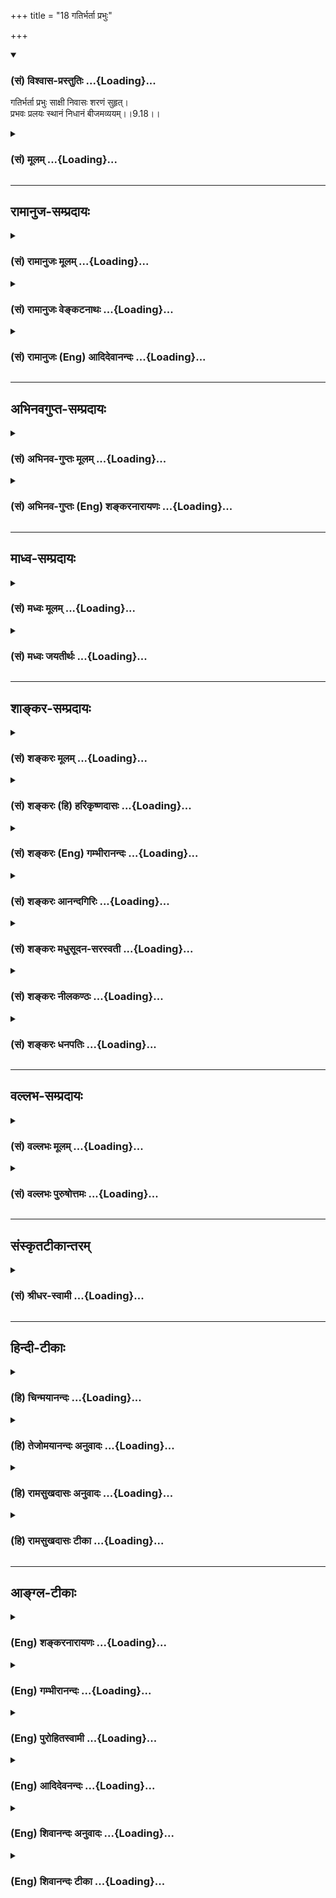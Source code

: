 +++
title = "18 गतिर्भर्ता प्रभुः"

+++
<div class="js_include" newlevelforh1="3" title="(सं) विश्वास-प्रस्तुतिः" unfilled url="/purANam_vaiShNavam/mahAbhAratam/06-bhIShma-parva/03-bhagavad-gItA-parva/saMskRtam/vishvAsa-prastutiH/09_rAja-vidyA-rAja-guhy/18_gatirbhartA_prabh.md">
<details open><summary><h3>(सं) विश्वास-प्रस्तुतिः ...{Loading}...</h3></summary>

गतिर्भर्ता प्रभुः साक्षी निवासः शरणं सुहृत्।  
प्रभवः प्रलयः स्थानं निधानं बीजमव्ययम्।।9.18।।
</details>
</div>
<div class="js_include collapsed" newlevelforh1="3" title="(सं) मूलम्" unfilled url="/purANam_vaiShNavam/mahAbhAratam/06-bhIShma-parva/03-bhagavad-gItA-parva/saMskRtam/mUlam/09_rAja-vidyA-rAja-guhy/18_gatirbhartA_prabh.md">
<details><summary><h3>(सं) मूलम् ...{Loading}...</h3></summary>

गतिर्भर्ता प्रभुः साक्षी निवासः शरणं सुहृत्।  
प्रभवः प्रलयः स्थानं निधानं बीजमव्ययम्।।9.18।।
</details>
</div>


_________________
## रामानुज-सम्प्रदायः
<div class="js_include collapsed" newlevelforh1="3" title="(सं) रामानुजः मूलम्" unfilled url="/purANam_vaiShNavam/mahAbhAratam/06-bhIShma-parva/03-bhagavad-gItA-parva/saMskRtam/rAmAnujaH/mUlam/09_rAja-vidyA-rAja-guhy/18_gatirbhartA_prabh.md">
<details><summary><h3>(सं) रामानुजः मूलम् ...{Loading}...</h3></summary>

।।9.18।। गम्यत इति **गतिः;** तत्र तत्र प्राप्यस्थानम् इत्यर्थः। **भर्ता**
धारयिता; **प्रभुः** शासिता; **साक्षी** साक्षाद् द्रष्टा; **निवासः**
वासस्थानं च वेश्मादि; **शरणम्** इष्टस्य प्रापकतया अनिष्टस्य निवारणतया
समाश्रयणीयः चेतनः शरणम्; स च अहम् एव **सुहृत्** हितैषी; प्रभवप्रलयस्थानं
यस्य कस्य यत्र कुत्रचित् प्रभवप्रलययोः यत् स्थानं तद् अहम् एव।
**निधानं** निधीयत इति निधानम् उत्पाद्यम् उपसंहार्यं च अहम् एव इत्यर्थः।
**अव्ययं बीजं** तत्र तत्र व्ययरहितं यत् कारणं तद् अहम् एव।

</details>
</div>
<div class="js_include collapsed" newlevelforh1="3" title="(सं) रामानुजः वेङ्कटनाथः" unfilled url="/purANam_vaiShNavam/mahAbhAratam/06-bhIShma-parva/03-bhagavad-gItA-parva/saMskRtam/rAmAnujaH/venkaTanAthaH/09_rAja-vidyA-rAja-guhy/18_gatirbhartA_prabh.md">
<details><summary><h3>(सं) रामानुजः वेङ्कटनाथः ...{Loading}...</h3></summary>

  
  
।।9.18।। गतिशब्दस्याग्र्यप्रायन्यायेन द्रव्यपरत्वौचित्यान्नात्र
भावार्थपरत्वमित्यभिप्रायेण स्थानपरत्वमाह -- गम्यत इतीति। सर्वजनसाधारणेषु
अर्थेषु निर्दिश्यमानेषु तन्मध्ये स्त्रीविशेषमात्रप्रतिसम्बन्धिपदार्थो न
वक्तुमुचितः; धारणार्थत्वं च बिभर्तिधातोः प्रसिद्धमित्यभिप्रायेणाहभर्ता
धारयितेति। प्रभुशब्दस्यात्र प्रभूततामात्रपरत्वेजगतः इत्यनेनान्वयो न
स्यादित्यभिप्रायेणाहशासितेति। साक्षाद्द्रष्टेति -- साक्षाद्द्रष्टरि
संज्ञायाम् \[अष्टा.5।2।91\] इति हि साक्षिशब्दोऽनुशिष्यते। वासस्थानमिति --
अत्र भावादिपरत्वानौचित्यादधिकरणार्थोऽयं घञिति भावः। गतिशब्देन
पौनरुक्त्यनिरासायोक्तंवेश्मादीति। गतिशब्दस्तु
स्वर्गपृथिव्यादिगन्तव्यदेशपर उक्तः; तत्तद्देशानुभाव्यभोग्यपरो वा।
शरणशब्दस्यात्र निवासशब्दनिर्दिष्टगृहाद्यचेतनपरत्वव्युदासायाहइष्टस्येति।
इष्टप्राप्त्यनिष्टनिवारणयोर्यथेच्छं प्रत्येकसमुदायाभ्यामन्वयः। शरणं
गृहरक्षित्रोः \[अमरः3।3।52\] इति पाठादत्र रक्षितृपरः शरणशब्दः। हितैषीति
-- शोभनहृदययुक्तो हि सुहृत्; शोभनत्वं च हृदयस्य हितगोचरत्वमिति
भावः। यस्यकस्यचिदिति -- न केवलं ब्रह्मादेरव्यक्तादेर्वा
यदुत्पत्तिप्रलयस्थानमित्यभिप्रायः। प्रभवः इति व्यस्तं परोक्तं
पाठान्तरमप्रसिद्धेरनार्जवाच्चानादृतम्। प्रभवप्रलयस्थानम् इति
प्रसक्तत्वात् तत्र यत्प्रभवति; यच्च प्रलीयते; तदत्र निधानशब्देन
विवक्षितमित्यभिप्रायेणाहनिधीयते इति निधानमिति। कर्मार्थोऽयं
ल्युट्प्रत्ययः। एतेन निधानशब्दस्य प्रलयस्थानविशेषणत्वेन
अव्याकृतपरत्वयोजना निरस्ता। प्रभवप्रलयस्थानं,इत्यस्योपादानविवक्षायां
बीजशब्दः कारणमात्रपरः तस्योपादानपरत्वविवक्षायां बीजाधारक्षित्यादिदेशपरः
पूर्व इत्यभिप्रायेणाहतत्रतत्रेति।  
  

</details>
</div>
<div class="js_include collapsed" newlevelforh1="3" title="(सं) रामानुजः (Eng) आदिदेवानन्दः" unfilled url="/purANam_vaiShNavam/mahAbhAratam/06-bhIShma-parva/03-bhagavad-gItA-parva/saMskRtam/rAmAnujaH/english/AdidevAnandaH/09_rAja-vidyA-rAja-guhy/18_gatirbhartA_prabh.md">
<details><summary><h3>(सं) रामानुजः (Eng) आदिदेवानन्दः ...{Loading}...</h3></summary>

9.18 'Gaith' means that which is reached. The meaning is that it is the
place to be reached from everywhere. The 'supporter' is one who props.
The 'ruler' is one who rules. The 'witness' is one who sees directly.
The 'abode' is that where one dwells in as in a house etc. The 'refuge'
is the intelligent being wh has to be sought, as he leads one to the
attainment of desirable things and avoidance of evils. A 'friend' is one
who wishes well. The 'base' is that place in which origin and
dissolution takes place. I alone am that 'Nidhana', that which is
preserved. What comes into being and is dissolved is Myself. The
imperishable seed is that exhaustless cause everywhere. I alone am that.

</details>
</div>


_________________
## अभिनवगुप्त-सम्प्रदायः
<div class="js_include collapsed" newlevelforh1="3" title="(सं) अभिनव-गुप्तः मूलम्" unfilled url="/purANam_vaiShNavam/mahAbhAratam/06-bhIShma-parva/03-bhagavad-gItA-parva/saMskRtam/abhinava-guptaH/mUlam/09_rAja-vidyA-rAja-guhy/18_gatirbhartA_prabh.md">
<details><summary><h3>(सं) अभिनव-गुप्तः मूलम् ...{Loading}...</h3></summary>

।।9.16 -- 9.19।। ननु कर्म तावत् कारककलापव्याप्तभेदोद्रेकि कथमभिन्नं
भगवत्पदं प्रापयतीति उच्यते -- अहं क्रतुरिति अर्जुनेत्यनन्तम्। एकस्यैव
निर्भागस्य ब्रह्मतत्त्वस्य परिकल्पित \[भेदवत्\] साधनाधीनं कर्म
पुनरेकत्वं निर्वर्तयति क्रियायाः सर्वकारकात्मसाक्षात्कारेणावस्थाने
भगवत्पदप्राप्तिं प्रत्यविदूरत्वात्। उक्तं च -- सेयं क्रियात्मिका शक्तिः
शिवस्य पशुवर्तिनी।  
  
बन्धयित्री स्वमार्गस्था ज्ञाता सिद्ध्युपपादिका।। +++(Spk; III; 16)+++इति
मयाप्युक्तम् -- उपक्रमे यैव बुद्धिर्भावाभावानुयायिनी।  
  
उपसंहृतिकाले सा भावाभावानुयायिनी।। इति। तत्र तत्र वितत्य विचारितचरमेतत्
इतीहोपरम्यते +++(S omits इति)+++। तपाम्यहमित्यादि अद्वैतकथाप्रसङ्गेनोक्तम्।

</details>
</div>
<div class="js_include collapsed" newlevelforh1="3" title="(सं) अभिनव-गुप्तः (Eng) शङ्करनारायणः" unfilled url="/purANam_vaiShNavam/mahAbhAratam/06-bhIShma-parva/03-bhagavad-gItA-parva/saMskRtam/abhinava-guptaH/english/shankaranArAyaNaH/09_rAja-vidyA-rAja-guhy/18_gatirbhartA_prabh.md">
<details><summary><h3>(सं) अभिनव-गुप्तः (Eng) शङ्करनारायणः ...{Loading}...</h3></summary>

9.18 See Comment under 9.19

</details>
</div>


_________________
## माध्व-सम्प्रदायः
<div class="js_include collapsed" newlevelforh1="3" title="(सं) मध्वः मूलम्" unfilled url="/purANam_vaiShNavam/mahAbhAratam/06-bhIShma-parva/03-bhagavad-gItA-parva/saMskRtam/madhvaH/mUlam/09_rAja-vidyA-rAja-guhy/18_gatirbhartA_prabh.md">
<details><summary><h3>(सं) मध्वः मूलम् ...{Loading}...</h3></summary>

।।9.18।। गम्यते मुमुक्षुभिरिति गतिः। तथा हि सामवेदे वासिष्ठशाखायाम् अथ
कस्मादुच्यते गतिरिति ब्रह्मैव गतिरिति तद्धि गम्यते पापविमुक्तैः इति।
साक्षादीक्षत इति साक्षी। तथाहि बाष्कलशाखायाम् स
साक्षादिदमद्राक्षीद्यदद्राक्षीत्तत्साक्षिणः साक्षित्वम् इति। शरणमाश्रयः
संसारभीतस्य। परं परायणं इत्याद्युक्तम्। नारायणं महाज्ञेयं विश्वात्मानं
परायणम् \[म.ना.उ.9।3\] इति च। संहारकाले प्रकृत्या जगदत्र निधीयत इति
निधानम्। तथा हि ऋग्वेदखिलेषु अपश्यमप्यये मायया विश्वकर्मण्यदो जगन्निहितं
शुभ्रचक्षुः इति।

</details>
</div>
<div class="js_include collapsed" newlevelforh1="3" title="(सं) मध्वः जयतीर्थः" unfilled url="/purANam_vaiShNavam/mahAbhAratam/06-bhIShma-parva/03-bhagavad-gItA-parva/saMskRtam/madhvaH/jayatIrthaH/09_rAja-vidyA-rAja-guhy/18_gatirbhartA_prabh.md">
<details><summary><h3>(सं) मध्वः जयतीर्थः ...{Loading}...</h3></summary>

।।9.18।। गतिः कर्मफलमिति व्याख्यानं (शं.) अपाकर्तुमाह -- **गम्यते** इति।
शरणमित्यतो भेदार्थमुक्तं मुमुक्षुभिरिति। अत एव गम्यत इत्यस्यावगम्यत
इत्यर्थः। कुत एतत् इत्यत आह -- **तथा ही**ति। किमुच्यत इत्यपि
प्रश्नोऽध्याहार्यः। साक्षीत्यौदासीन्यं प्रतीयते; अत आह --
**साक्षादि**ति। कुत एतदित्यत आह -- **तथा ही**ति।
यदद्राक्षीत्साक्षात्तत्साक्षिणः परमेश्वरस्य साक्षित्वं
साक्षिशब्दप्रवृत्तिनिमित्तम्। तदुक्तम्साक्षाद्द्रष्टरि संज्ञायाम्
\[अष्टा.5।2।91\] इति। निवासशब्दागतार्थतया शरणशब्दार्थमाह -- **शरणमि**ति।
संसारभीतस्येति मुक्तोपलक्षणम्। विष्णोर्मुक्ताश्रयत्वे प्रमाणमाह --
**परमि**ति। परायणं मुक्तानामाश्रयः। तथापि निधानमिति पुनरुक्तिरित्यत आह
-- **संहारे**ति। सर्वभूतानिप्रकृतिं यान्ति \[3।33\] इत्युक्तत्वात् कथं
भगवति निधीयत इत्यत उक्तं **प्रकृत्ये**ति। प्रथमं प्रकृतिं यान्ति
पश्चात्तत्र निधीयन्त इत्यर्थः। तत्कुतः इत्यत आह -- **तथा ही**ति।
विश्वकर्मणीश्वरे शुभ्रचक्षुः शुद्धदृष्टिरहम्।

</details>
</div>


_________________
## शाङ्कर-सम्प्रदायः
<div class="js_include collapsed" newlevelforh1="3" title="(सं) शङ्करः मूलम्" unfilled url="/purANam_vaiShNavam/mahAbhAratam/06-bhIShma-parva/03-bhagavad-gItA-parva/saMskRtam/shankaraH/mUlam/09_rAja-vidyA-rAja-guhy/18_gatirbhartA_prabh.md">
<details><summary><h3>(सं) शङ्करः मूलम् ...{Loading}...</h3></summary>

।।9.18।। --,**गतिः** कर्मफलम्; **भर्ता** पोष्टा; **प्रभुः** स्वामी;
**साक्षी** प्राणिनां कृताकृतस्य; **निवासः** यस्मिन् प्राणिनो निवसन्ति;
**शरणम्** आर्तानाम्; प्रपन्नानामार्तिहरः। **सुहृत्** प्रत्युपकारानपेक्षः
सन् उपकारी; **प्रभवः** उत्पत्तिः जगतः; **प्रलयः** प्रलीयते अस्मिन् इति;
तथा **स्थानं** तिष्ठति अस्मिन् इति; **निधानं** निक्षेपः कालान्तरोपभोग्यं
प्राणिनाम्; **बीजं** प्ररोहकारणं प्ररोहधर्मिणाम्; **अव्ययं**
यावत्संसारभावित्वात् अव्ययम्; न हि अबीजं किञ्चित् प्ररोहति नित्यं च
प्ररोहदर्शनात् बीजसंततिः न व्येति इति गम्यते।। किञ्च --,

</details>
</div>
<div class="js_include collapsed" newlevelforh1="3" title="(सं) शङ्करः (हि) हरिकृष्णदासः" unfilled url="/purANam_vaiShNavam/mahAbhAratam/06-bhIShma-parva/03-bhagavad-gItA-parva/saMskRtam/shankaraH/hindI/harikRShNadAsaH/09_rAja-vidyA-rAja-guhy/18_gatirbhartA_prabh.md">
<details><summary><h3>(सं) शङ्करः (हि) हरिकृष्णदासः ...{Loading}...</h3></summary>

।।9.18।। तथा मैं ही --, गति -- कर्मफल; भर्ता -- सबका पोषण करनेवाला; प्रभु
-- सबका स्वामी; प्राणियोंके कर्म और अकर्मका साक्षी; जिसमें प्राणी निवास
करते हैं वह वासस्थान; शरण अर्थात् शरणमें आये हुए दुःखियोंका दुःख दूर
करनेवाला; सुहृत् -- प्रत्युपकार न चाहकर उपकार करनेवाला; प्रभव -- जगत्की
उत्पत्तिका कारण और,जिसमें सब लीन हो जाते हैं वह प्रलय भी मैं ही हूँ। तथा
जिसमें सब स्थित होते हैं वह स्थान; प्राणियोंके कालान्तरमें उपभोग
करनेयोग्य कर्मोंका भण्डाररूप निधान और अविनाशी बीज भी मैं ही हूँ अर्थात्
उत्पत्तिशील वस्तुओंकी उत्पत्तिका अविनाशी कारण मैं ही हूँ। जबतक संसार है
तबतक उसका बीज भी अवश्य रहता है; इसलिये बीजको अविनाशी कहा है क्योंकि बिना
बीजके कुछ भी उत्पन्न नहीं होता और उत्पत्ति नित्य देखी जाती है; इससे यह
जाना जाता है कि बीजकी परम्पराका नाश नहीं होता।

</details>
</div>
<div class="js_include collapsed" newlevelforh1="3" title="(सं) शङ्करः (Eng) गम्भीरानन्दः" unfilled url="/purANam_vaiShNavam/mahAbhAratam/06-bhIShma-parva/03-bhagavad-gItA-parva/saMskRtam/shankaraH/english/gambhIrAnandaH/09_rAja-vidyA-rAja-guhy/18_gatirbhartA_prabh.md">
<details><summary><h3>(सं) शङ्करः (Eng) गम्भीरानन्दः ...{Loading}...</h3></summary>

9.18 (I am) the gatih, fruit of actions; the bharta, nourisher; \[The
giver of the fruits of actions.\] the prabhuh, Lord; the saksi, witness
of all tha is done or not done by creatures; the nivasah, abode, where
creatures live; the saranam, refuge, remover of sufferings of the
afflicted who take shelter; the suhrt, friend, one who does a good turn
without thought of reward; the prabhavah, origin of the world; the
pralayah, end, the place into which the world merges. So also, (I am)
the sthanam, foundation on which the world rests; the nidhanam, store,
which is for future enjoyment of creatures; and the avyayam,
imperishable; bijam, seed, the cause of growth of all things which
germinate. The seed is imperishable because it continues so long as the
world lasts. Indeed, nothing springs up without a seed. And since
creation is noticed to be continuous, it is understood that the
continuity of the seed never ends. Further,

</details>
</div>
<div class="js_include collapsed" newlevelforh1="3" title="(सं) शङ्करः आनन्दगिरिः" unfilled url="/purANam_vaiShNavam/mahAbhAratam/06-bhIShma-parva/03-bhagavad-gItA-parva/saMskRtam/shankaraH/AnandagiriH/09_rAja-vidyA-rAja-guhy/18_gatirbhartA_prabh.md">
<details><summary><h3>(सं) शङ्करः आनन्दगिरिः ...{Loading}...</h3></summary>

।।9.18।। भगवतः सर्वात्मकत्वे हेत्वन्तरमाह -- **किञ्चेति।** गम्यत इति
प्रकृतिविलयान्तं कर्मफलं गतिरित्याह -- **कर्मेति।** पोष्टा कर्मफलस्य
प्रदाता। कार्यकरणप्रपञ्चस्याधिष्ठानमित्याह -- **निवास इति।** शीर्यते
दुःखमस्मिन्निति व्युत्पत्तिमाश्रित्याह -- **शरणमिति।**
प्रभवत्यस्माज्जगदिति व्युत्पत्तिमादायोक्तम् -- **उत्पत्तिरिति।** कारणस्य
कथमव्ययत्वमित्याशङ्क्याह -- **यावदिति।** कारणमन्तरेणापि कार्यं
कदाचिदुदेष्यति किं कारणेनेत्याशङ्क्याह -- **नहीति।** मा भूत्तर्हि
संसारदशायामेव कदाचित्कार्योत्पत्तिरित्याशङ्क्याह -- **नित्यं चेति।**
कारणव्यक्तेर्नाशमङ्गीकृत्य तदन्यतमव्यक्तिशून्यत्वं पूर्वकालस्य नास्तीति
सिद्धवत्कृत्य विशिनष्टि -- **बीजेति।**

</details>
</div>
<div class="js_include collapsed" newlevelforh1="3" title="(सं) शङ्करः मधुसूदन-सरस्वती" unfilled url="/purANam_vaiShNavam/mahAbhAratam/06-bhIShma-parva/03-bhagavad-gItA-parva/saMskRtam/shankaraH/madhusUdana-sarasvatI/09_rAja-vidyA-rAja-guhy/18_gatirbhartA_prabh.md">
<details><summary><h3>(सं) शङ्करः मधुसूदन-सरस्वती ...{Loading}...</h3></summary>

।।9.18।। किंच -- गम्यत इति गतिः कर्मफलंब्रह्मा विश्वसृजो धर्मो
महानव्यक्तमेव च। उत्तमां सात्त्विकीमेतां गतिमाहुर्मनीषिणः इत्येवं
मन्वाद्युक्तम्। भर्ता पोष्टा सुखसाधनस्यैव दाता। प्रभुः स्वामी
मदीयोऽयमिति स्वीकर्ता। साक्षी सर्वप्राणिनां शुभाशुभद्रष्टा।
निवसन्त्यस्मिन्निति निवासो भोगस्थानम्। शीर्यते दुःखमस्मिन्निति शरणम्।
प्रपन्नानामार्तिहृत्। सुहृत् प्रत्युपकारानपेक्षः सन्नुपकारी। प्रभव
उत्पत्तिः प्रलयो विनाशः स्थानं स्थितिः। यद्वा प्रकर्षेण भवन्त्यनेनेति
प्रभवः स्रष्टा। प्रकर्षेण लीयन्तेनेनेति प्रलयः संहर्ता।
तिष्ठन्त्यस्मिन्निति स्थानमाधारः। निधीयते निक्षिप्यते तत्कालभोगायोग्यतया
कालान्तरोपभोग्यं वस्त्वस्मिन्निति निधानं सूक्ष्मरूपसर्ववस्त्वधिकरणं
प्रलयस्थानमिति यावत्। शङ्खपद्मादिनिधिर्वा बीजमुत्पत्तिकारणम्।
अव्ययमविनाशि। नतु व्रीह्यादिवद्विनश्वरं तेनानाद्यनन्तं यत्कारणं
तदप्यहमेवेति पूर्वेणैव संबन्धः।

</details>
</div>
<div class="js_include collapsed" newlevelforh1="3" title="(सं) शङ्करः नीलकण्ठः" unfilled url="/purANam_vaiShNavam/mahAbhAratam/06-bhIShma-parva/03-bhagavad-gItA-parva/saMskRtam/shankaraH/nIlakaNThaH/09_rAja-vidyA-rAja-guhy/18_gatirbhartA_prabh.md">
<details><summary><h3>(सं) शङ्करः नीलकण्ठः ...{Loading}...</h3></summary>

।।9.18।। गतिर्मुक्तिप्राप्यं स्थानम्। भर्ता कर्मफलदानेन पोषकः। प्रभुः
अन्तर्यामी। साक्षी कृताकृतावेक्षकः। निवसन्त्यस्मिन्निति निवास आश्रयो
यजमानादिः। शरणं रक्षकः। सुहृदुपकारमनपेक्ष्योपकर्ता। प्रभव
उत्पत्तिस्थानम्। प्रलयो लयस्थानम्। स्थानं स्थितिस्थानम्। निधानं
कर्मफलसमर्पणस्थानम्। कालान्तरे फलप्रसवार्थं बीजं प्ररोहकारणं
प्ररोहधर्मिणाम्। अव्ययं यावत्संसारभावित्वात्।

</details>
</div>
<div class="js_include collapsed" newlevelforh1="3" title="(सं) शङ्करः धनपतिः" unfilled url="/purANam_vaiShNavam/mahAbhAratam/06-bhIShma-parva/03-bhagavad-gItA-parva/saMskRtam/shankaraH/dhanapatiH/09_rAja-vidyA-rAja-guhy/18_gatirbhartA_prabh.md">
<details><summary><h3>(सं) शङ्करः धनपतिः ...{Loading}...</h3></summary>

।।9.18।। किंच गतिः कर्मणः साक्षात्परंपरया च फलं स्वर्गादि। भर्ता
कर्मफलप्रदानेन पोषणकर्ता। प्रभुः सर्वस्य नियन्ता स्वामीतियावत्। साक्षी
प्राणिनां शुभाशुभयोः पक्षपातविनिर्मुक्तमनुद्रष्टा। निवसन्ति
प्राणिनोऽस्मिन्निवासः। प्राणिवासस्थानमित्यर्थः। निवसन्ति भोगाय
प्राणिनेऽस्मिन्निति निवासो भोगस्थानमिति वा। शीर्यते दुःखखस्मिन्निति
शरणमार्तानां मत्प्रपन्नानां पीडाहारः। सुहृत्प्रत्युपकारनिरपेक्षः
सन्नुपकारकर्ता। प्रभवनमिति प्रभव उत्पत्तिः। प्रलीयते विश्वमस्मिन्निति
प्रलयः। यद्वा प्रकर्षेण भवत्यनेनेति प्रभवः स्त्रष्टा। प्रलीयतेऽनेनेति
प्रलयः संहर्ता। भाष्यस्योपलक्षणार्थत्वादविरोधः। तिष्ठत्यस्मिन्स्थितिकाले
विश्वमिति स्थानम्। निधीयते निक्षिप्यते कालान्तरोपभोग्यं प्राणिनां
कर्मफलमस्मिन्निति निधानं शङ्खपद्मदिनिधिर्वा। भाष्यं
तूपलक्षणार्थमित्युक्तमेव। बीजं प्ररोहधार्मिणां वस्तूनां प्ररोहकारणम्।
अव्ययं यावत्संसारभावित्वात्। नह्यबीजं किंचित्प्ररोहति।
प्ररोहदर्शनाद्वीजसंततेर्नित्यत्वमिति गम्यते। अव्ययमविनाशि नतु
व्रीह्यदिबीजवद्विनश्वरमिति वा। आचार्यैस्तु बीजशब्देन जगद्वीजस्य ब्रह्मण
उपादाने तु अव्यपदस्योपपन्नत्वेन सुगमत्वात्। ब्रह्मणः परमकारणतया
उक्त्वाच्चायं पक्ष उपेक्षिति इति ध्येयम्। गत्यादिकं सर्वमहमेवेत्यर्थः।

</details>
</div>


_________________
## वल्लभ-सम्प्रदायः
<div class="js_include collapsed" newlevelforh1="3" title="(सं) वल्लभः मूलम्" unfilled url="/purANam_vaiShNavam/mahAbhAratam/06-bhIShma-parva/03-bhagavad-gItA-parva/saMskRtam/vallabhaH/mUlam/09_rAja-vidyA-rAja-guhy/18_gatirbhartA_prabh.md">
<details><summary><h3>(सं) वल्लभः मूलम् ...{Loading}...</h3></summary>

।।9.18।। किञ्च गतिः प्राप्यलोकादिरूपा ब्रह्मैव; तेन गन्तव्यमिति
पूर्वसूत्रितत्वात्। भर्त्ता पोषकश्चाहम्। प्रभुः फलदश्च साक्षी
कृताकृतावेक्षकत्वेन ब्रह्मरूपश्चाहम्। निवासो यागभूमिरहम्। शरणं
गृहरक्षित्रोः \[अमरः3।3।52\] इति कोशात् यज्ञशाला चाहम्। सुहृत् यजमानस्य
बन्धुवर्गः। प्रभवः फलस्योत्पादको देवतारूपः। प्रलयः पापानां नाशकश्च।
स्थानं देशस्तीर्थक्षेत्रादिरूपः। निधानं निधीयतेऽस्मिन्निति
यूपचमसादिपात्रमहं ब्रह्मैव। बीजं यवादि। अव्ययं पशुजातम्। नचाव्यपदेन कथं
पशुबोध इति वाच्यम् अव्येतीत्यव्ययं इति व्युत्पत्त्याऽजादिबोधात् गावो ह
जज्ञिरे तस्मात्तस्माज्जाता अजावयः \[ऋक्सं.8।4।18।5यजुस्सं.31।8\] इति
श्रुतेश्च। अथवा ब्रह्मयज्ञे हि पूर्वमनुक्तत्वादालभनस्येत्यभिप्रायेण तथैव
तदुक्तम्। अव्ययं बीजं अपूर्वाख्यमहमेव।

</details>
</div>
<div class="js_include collapsed" newlevelforh1="3" title="(सं) वल्लभः पुरुषोत्तमः" unfilled url="/purANam_vaiShNavam/mahAbhAratam/06-bhIShma-parva/03-bhagavad-gItA-parva/saMskRtam/vallabhaH/puruShottamaH/09_rAja-vidyA-rAja-guhy/18_gatirbhartA_prabh.md">
<details><summary><h3>(सं) वल्लभः पुरुषोत्तमः ...{Loading}...</h3></summary>

  
  
।।9.18।। गतिर्मोक्षादिफलरूपः। भर्त्ता पोषकः। प्रभुः समर्थः सर्वनियन्ता।
साक्षी द्रष्टेत्यर्थः। निवासः स्थानं सर्वदेहस्वरूपात्मक इति। शरणं
अभयदाता मृत्युप्रभृतिभय रक्षकः। सुहृत् अप्रार्थितहितकर्ता। प्रभवः
प्रकर्षेण भवत्यस्मादिति जगत्स्रष्टा। प्रलयः प्रकर्षेण लीयतेऽस्मिन्निति
लयस्थानम्। स्थानं तिष्ठत्यस्मिन्निति स्थानं सकलाधारः। निधानं निधीयते
स्थाप्यतेऽनेनेति निधानं; रक्षक इत्यर्थः। अव्ययं बीजम्; अविनाशि बीजं
मूलकारणमित्यर्थः।  
  

</details>
</div>


_________________
## संस्कृतटीकान्तरम्
<div class="js_include collapsed" newlevelforh1="3" title="(सं) श्रीधर-स्वामी" unfilled url="/purANam_vaiShNavam/mahAbhAratam/06-bhIShma-parva/03-bhagavad-gItA-parva/saMskRtam/shrIdhara-svAmI/09_rAja-vidyA-rAja-guhy/18_gatirbhartA_prabh.md">
<details><summary><h3>(सं) श्रीधर-स्वामी ...{Loading}...</h3></summary>

।।9.18।। किंच **-- गतिरिति।** गम्यत इति गतिः। फलम्; भर्ता पोषणकर्ता;
प्रभुः नियन्ता; साक्षी शुभाशुभद्रष्टा; निवासः भोगस्थानम्; शरणं
रक्षकः;सुहृद्धितकर्ता; प्रकर्षेण भवत्यनेनेति प्रभवः स्रष्टा;
प्रलीयतेऽनेनेति प्रलयः संहर्ता; तिष्ठन्त्यस्मिन्निति स्थानमाधारः;
निधीयतेऽस्मिन्निति निधानं लयस्थानम्; बीजं कारणम्; तथाप्यव्ययमविनाशि नतु
व्रीह्यादिबीजवन्नश्वरमित्यर्थः।

</details>
</div>


_________________
## हिन्दी-टीकाः
<div class="js_include collapsed" newlevelforh1="3" title="(हि) चिन्मयानन्दः" unfilled url="/purANam_vaiShNavam/mahAbhAratam/06-bhIShma-parva/03-bhagavad-gItA-parva/hindI/chinmayAnandaH/09_rAja-vidyA-rAja-guhy/18_gatirbhartA_prabh.md">
<details><summary><h3>(हि) चिन्मयानन्दः ...{Loading}...</h3></summary>

।।9.18।। आत्मस्वरूप का वर्णन करने वाले प्रसंग का ही यहाँ विस्तार है।
आत्मा अधिष्ठान है इस सम्पूर्ण दृश्यमान नानाविध जगत् का; जो हमें
आत्मअज्ञान की दशा में प्रतीत हो रहा है। वास्तव में यह परम सत्य पर
अध्यारोपित है। आत्मस्वरूप से तादात्म्य कर भगवान् श्रीकृष्ण स्वयं का
वर्णन अनेक सांकेतिक शब्दों के द्वारा करते हैं। ऐसे इन सारगर्भित शब्दों
से निर्मित मालारूपी यह एक अत्युत्तम श्लोक है; जिस पर सभी साधकों को मनन
करना चाहिए। मैं गति हूँ पूर्णत्व के अनुभव में हमारी समस्त अपूर्णताएं नष्ट
हो जाती हैं और उसके साथ ही अनादि काल से चली आ रही परम आनन्द की हमारी खोज
भी समाप्त हो जाती है। रज्जु (रस्सी) में मिथ्या सर्प को देखकर भयभीत हुए
पुरुष को सांत्वना और सन्तोष तभी मिलता है; जब रस्सी के ज्ञान से सर्प भ्रम
की निवृत्ति हो जाती है। दुखपूर्ण प्रतीत होने वाले इस जगत् का अधिष्ठान
आत्मा है। उस आत्मा का साक्षात्कार करने का अर्थ है समस्त श्वासरोधक
बन्धनों के परे चले जाना। वह पारमार्थिक ज्ञान जिसे जानकर अन्य सब कुछ
ज्ञात हो जाता है; उसे यहाँ आत्मा के रूप में दर्शाया गया है। मैं भर्ता हूँ
जैसे रेगिस्तान उस मृगजल का आधार है धारण करने वाला है; जिसे एक प्यासा
व्यक्ति भ्रान्ति से देखता है; वैसे ही; आत्मा सबको धारण करने वाला है।
अपने सत्स्वरूप से वह इन्द्रियगोचर वस्तुओं को सत्ता प्रदान करता है; और
समस्त परिवर्तनों के प्रवाह को एक धारा में बांधकर रखता है। इसके कारण ही
अनुभवों की अखण्ड धारा रूप जीवन का हमें अनुभव होता है। मैं प्रभु हूँ
यद्यपि समस्त कर्म उपाधियों के द्वारा किये जाते हैं; परन्तु वे स्वयं जड़
होने के कारण यह स्पष्ट होता है कि उन्हें चेतनता किसी अन्य से प्राप्त हुई
है। वह चेतन तत्त्व आत्मा है। उसके अभाव में उपाधियाँ कर्म में असमर्थ होती
है इसलिए यह आत्मा ही उनका प्रभु अर्थात् स्वामी है। मैं साक्षी हूँ यद्यपि
आत्मा चैतन्य स्वरूप होने के कारण जड़ उपाधियों को चेतनता प्रदान करता है;
तथापि वह स्वयं संसार के आभासिक और भ्रान्तिजन्य सुखों एवं दुखों के परे
होता है। इस दृश्य जगत् को आत्मा से ही अस्तित्व प्राप्त हुआ है; परन्तु
स्वयं आत्मा मात्र साक्षी है। साक्षी उसे कहते हैं जो किसी घटना को घटित
होते हुए समीप से देखता है; परन्तु उसका घटना से किसी प्रकार का सम्बन्ध
नहीं होता। बिना किसी राग या द्वेष के वह उस घटना को देखता है। जब किसी
व्यक्ति की उपस्थिति में कोई घटना स्वत हो जाती है; तब वह व्यक्ति उसका
साक्षी कहलाता है। अनन्त आत्मा साक्षी है; क्योंकि वह स्वयं अलिप्त रहकर
बुद्धि के अन्तपुर; मन की रंगभूमि; शरीर के आंगन और बाह्य जगत् के विस्तार
को प्रकाशित करता है। मैं निवास हूँ समस्त चराचर जगत् का निवास स्थान आत्मा
है। सड़क के किनारे खड़े किसी स्तम्भ पर किन्हीं यात्रियों ने दाँत निकाले
हुए भूत को देखा; कुछ अन्य लोगों ने मन्दस्मिति भूत को देखा; तो दूसरों ने
वही पर एक नग्न विकराल भूत को देखा; जिसका मुँह रक्त से सना हुआ था और
आँखें चमक रही थीं; उसी प्रकार कुछ अन्य लोग भी थे; जिन्होंने आमन्त्रित
करते हुए से श्वेत वस्त्र धारण किये हुए भूत को देखा; जो प्रेमपूर्वक
उन्हें सही मार्ग दर्शा रहा था। एक ही स्तम्भ पर उन सभी लोगों ने अपनीअपनी
भ्रामक कल्पनाओं का प्रक्षेपण किया था। स्वाभाविक है कि; वह स्थाणु उन
समस्त प्रकार के भूतों का निवास कहलायेगा। इसी प्रकार जहाँ कहीं भी हमारी
इन्द्रियों और मन को बहुविध दृश्यजगत् का आभास होता है; उन सबके लिए आत्मा
ही अस्तित्व और सुरक्षा का निवास हैशरणम् मोह; शोक को जन्म देता है; जबकि
ज्ञान आनन्द का जनक है। मोहजनित होने के कारण यह संसार दुखपूर्ण है।
विक्षुब्ध संसार सागर की पर्वताकार उत्ताल तरंगों पर दुख पा रहे भ्रमित जीव
के लिए जगत् के अधिष्ठान आत्मा का बोध शान्ति का शरण स्थल है। एक बार जब
आत्मा शरीर; मन और बुद्धि के साथ तादात्म्य कर व्यष्टि जीव भाव को प्राप्त
होकर बाह्य जगत् में क्रीड़ा करने जाता है; तब वह सागर तट की सुरक्षा से
दूर तूफानी समुद्र में भटक जाता है। जीव की इस जर्जर नाव को जब सब ओर से
भयभीत और प्रताड़ित किया जाता है; ऊपर घिरती हुई काली घटाएं; नीचे उछलता
हुआ क्रुद्ध समुद्र; और चारों ओर भयंकर गर्जन करता हुआ तूफान तब नाविक के
लिए केवल एक ही शरणस्थल रह जाता है; और वह शान्त पोतस्थान है आत्मा आत्मा
का उपर्युक्त वर्णन सत्य के विषय में ऐसी धारणा को जन्म देता है मानो वह
सत्य निष्ठुर है या एक अत्यन्त प्रतिष्ठित देवता है; या एक अप्राप्त
पूर्णत्व है। अर्जुन जैसे भावुक साधकों के कोमल हृदय से इस प्रकार की
धारणाओं को मिटा देने के लिए वह सनातन सत्य; मनुष्य के प्रिय मित्र
श्रीकृष्ण के रूप में स्वयं का परिचय देते हुए अब मानवोचित शब्दों का
प्रयोग करते हैं। मैं मित्र हूँ अनन्त परमात्मा परिच्छिन्न जीव का मित्र है।
उसकी यह मित्रता नमस्कार तक ही सीमित नहीं; वरन् उसकी आतुरता अपने मित्र की
सुरक्षा और कल्याण के लिए होती है। प्रत्युपकार की अपेक्षा किये बिना मित्र
पर उपकार करने वाला मनुष्य सुहृत् कहलाता है। मैं प्रभव; प्रलय; स्थान और
निधान हूँ जैसे आभूषणों में स्वर्ण और घटों में मिट्टी है; वैसे ही आत्मा
सम्पूर्ण विश्व में है। इसलिए सभी की उत्पत्ति; स्थिति और लय स्थान वही हो
सकता है। इसी कारण से उसे यहाँ निधान कहा गया है; क्योंकि सभी नाम; रूप एवं
गुण इसी में निहित रहते हैं। मैं अव्यय बीज हूँ सामान्य बीज अंकुरित होकर और
वृक्ष को जन्म देकर स्वयं नष्ट हो जाते हैं; परन्तु यह बीज सामान्य से
सर्वथा भिन्न है। आत्मा निसन्देह ही इस संसार वृक्ष का बीज है; परन्तु इस
वृक्ष की उत्पत्ति में स्वयं आत्मा परिणाम को नहीं प्राप्त होता; क्योंकि
वह अव्यय स्वरूप है। यह धारणा कि सनातन सत्य परिणाम को प्राप्त होकर यह
सृष्ट जगत् बन गया है; मनुष्य की तर्क बुद्धि को एक कलंक है और वेदान्त ऐसी
दोषपूर्ण अयुक्तिक धारणा को अस्वीकार करता है; परन्तु द्वैतवादी इस
सिद्धांत का समर्थन करते हैं; अन्यथा उनके तर्कों का महल ही धराशायी होकर
चूरचूर हो जायेगा; जैसे शरद ऋतु के आकाश में निर्मित मेघों का किला
छन्नभिन्न हो जाता है। जैसा कि पहले बताया जा चुका है; यह श्लोक सरल किन्तु
सारगर्भित शब्दों से पूर्ण है; जिसमें प्रत्येक शब्द साधक के मनन के लिए
छायावृत मार्ग है; जिस पर आनन्दपूर्वक टहलते हुए सत्य के द्वार तक पहुँचा
जा सकता है। भगवान् आगे कहते हैं --

</details>
</div>
<div class="js_include collapsed" newlevelforh1="3" title="(हि) तेजोमयानन्दः अनुवादः" unfilled url="/purANam_vaiShNavam/mahAbhAratam/06-bhIShma-parva/03-bhagavad-gItA-parva/hindI/tejomayAnandaH/anuvAdaH/09_rAja-vidyA-rAja-guhy/18_gatirbhartA_prabh.md">
<details><summary><h3>(हि) तेजोमयानन्दः अनुवादः ...{Loading}...</h3></summary>

।।9.18।। गति (लक्ष्य), भरण-पोषण करने वाला, प्रभु (स्वामी), साक्षी,
निवास, शरणस्थान तथा मित्र और उत्पत्ति, प्रलयरूप तथा स्थान (आधार), निधान
और अव्यय कारण भी मैं हूँ।।

</details>
</div>
<div class="js_include collapsed" newlevelforh1="3" title="(हि) रामसुखदासः अनुवादः" unfilled url="/purANam_vaiShNavam/mahAbhAratam/06-bhIShma-parva/03-bhagavad-gItA-parva/hindI/rAmasukhadAsaH/anuvAdaH/09_rAja-vidyA-rAja-guhy/18_gatirbhartA_prabh.md">
<details><summary><h3>(हि) रामसुखदासः अनुवादः ...{Loading}...</h3></summary>

।।9.16 -- 9.18।।****क्रतु मैं हूँ, यज्ञ मैं हूँ, स्वधा मैं हूँ, औषध
मैं हूँ, मन्त्र मैं हूँ, घृत मैं हूँ, अग्नि मैं हूँ और हवनरूप क्रिया भी
मैं हूँ। जाननेयोग्य पवित्र, ओंकार, ऋग्वेद, सामवेद और यजुर्वेद भी मैं ही
हूँ। इस सम्पूर्ण जगत्का पिता, धाता, माता, पितामह, गति, भर्ता, प्रभु,
साक्षी, निवास, आश्रय, सुहृद्, उत्पत्ति, प्रलय, स्थान, निधान तथा अविनाशी
बीज भी मैं ही हूँ।

</details>
</div>
<div class="js_include collapsed" newlevelforh1="3" title="(हि) रामसुखदासः टीका" unfilled url="/purANam_vaiShNavam/mahAbhAratam/06-bhIShma-parva/03-bhagavad-gItA-parva/hindI/rAmasukhadAsaH/TIkA/09_rAja-vidyA-rAja-guhy/18_gatirbhartA_prabh.md">
<details><summary><h3>(हि) रामसुखदासः टीका ...{Loading}...</h3></summary>

।।9.18।।***व्याख्या**--***\[अपनी रुचि, श्रद्धा-विश्वासके अनुसार किसीको
भी साक्षात् परमात्माका स्वरूप मानकर उसके साथ सम्बन्ध जोड़ा जाय तो
वास्तवमें यह सम्बन्ध सत्के साथ ही है। केवल अपने मन-बुद्धिमें
किञ्चिन्मात्र भी संदेह न हो। जैसे ज्ञानके द्वारा मनुष्य सब देश, काल,
वस्तु व्यक्ति आदिमें एक परमात्मतत्त्वको ही जानता है। परमात्माके सिवाय
दूसरी किसी वस्तु, व्यक्ति, घटना, परिस्थिति, क्रिया,आदिकी किञ्चिन्मात्र
भी स्वतन्त्र सत्ता नहीं है -- इसमें उसको किञ्चिन्मात्र भी संदेह नहीं
होता। ऐसे ही भगवान् विराट्रूपसे अनेक रूपोंमें प्रकट हो रहे हैं अतः सब
कुछ भगवान्हीभगवान् हैं -- इसमें अपनेको किञ्चिन्मात्र भी संदेह नहीं होना
चाहिये। कारण कि यह सब भगवान् कैसे हो सकते हैं यह संदेह साधकको वास्तविक
तत्त्वसे, मुक्तिसे वञ्चित कर देता है और महान् आफतमें फँसा देता है। अतः
यह बात दृढ़तासे मान लें कि कार्यकारणरूपे स्थूलसूक्ष्मरूप जो कुछ देखने,
सुनने, समझने और माननेमें आता है, वह सब केवल भगवान् ही हैं। इसी
कार्यकारणरूपसे भगवान्की सर्वव्यापकताका वर्णन सोलहवेंसे उन्नीसवें श्लोकतक
किया गया है। \]

</details>
</div>


_________________
## आङ्ग्ल-टीकाः
<div class="js_include collapsed" newlevelforh1="3" title="(Eng) शङ्करनारायणः" unfilled url="/purANam_vaiShNavam/mahAbhAratam/06-bhIShma-parva/03-bhagavad-gItA-parva/english/shankaranArAyaNaH/09_rAja-vidyA-rAja-guhy/18_gatirbhartA_prabh.md">
<details><summary><h3>(Eng) शङ्करनारायणः ...{Loading}...</h3></summary>

9.18. \[I am\] the method, the nourisher, the lord, the witness, the
abode, the refuge, the good-hearted (friend), the origin, the
dissolution, the sustenance, the repository and the imperishable seed
\[of the world\].

</details>
</div>
<div class="js_include collapsed" newlevelforh1="3" title="(Eng) गम्भीरानन्दः" unfilled url="/purANam_vaiShNavam/mahAbhAratam/06-bhIShma-parva/03-bhagavad-gItA-parva/english/gambhIrAnandaH/09_rAja-vidyA-rAja-guhy/18_gatirbhartA_prabh.md">
<details><summary><h3>(Eng) गम्भीरानन्दः ...{Loading}...</h3></summary>

9.18 (I am) the fruit of actions, the nourisher, the Lord, witness,
abode, refuge, friend, origin, end, foundation, store and the
imperishable seed.

</details>
</div>
<div class="js_include collapsed" newlevelforh1="3" title="(Eng) पुरोहितस्वामी" unfilled url="/purANam_vaiShNavam/mahAbhAratam/06-bhIShma-parva/03-bhagavad-gItA-parva/english/purohitasvAmI/09_rAja-vidyA-rAja-guhy/18_gatirbhartA_prabh.md">
<details><summary><h3>(Eng) पुरोहितस्वामी ...{Loading}...</h3></summary>

9.18 I am the Goal, the Sustainer, the Lord, the Witness, the Home, the
Shelter, the Lover and the Origin; I am Life and Death; I am the
Fountain and the Seed Imperishable.

</details>
</div>
<div class="js_include collapsed" newlevelforh1="3" title="(Eng) आदिदेवनन्दः" unfilled url="/purANam_vaiShNavam/mahAbhAratam/06-bhIShma-parva/03-bhagavad-gItA-parva/english/AdidevanandaH/09_rAja-vidyA-rAja-guhy/18_gatirbhartA_prabh.md">
<details><summary><h3>(Eng) आदिदेवनन्दः ...{Loading}...</h3></summary>

9.18 I am the goal, supporter, the Lord, the witness, the abode, the
refuge and the friend. I am the seat of origin and dissolution, the base
for preservation and the imperishable seed.

</details>
</div>
<div class="js_include collapsed" newlevelforh1="3" title="(Eng) शिवानन्दः अनुवादः" unfilled url="/purANam_vaiShNavam/mahAbhAratam/06-bhIShma-parva/03-bhagavad-gItA-parva/english/shivAnandaH/anuvAdaH/09_rAja-vidyA-rAja-guhy/18_gatirbhartA_prabh.md">
<details><summary><h3>(Eng) शिवानन्दः अनुवादः ...{Loading}...</h3></summary>

9.18 I am the goal, the supporter, the Lord, the witness, the abode, the
shelter, the friend, the origin, the dissolution, the foundation, the
treasure-house and the seed which is imperishable.

</details>
</div>
<div class="js_include collapsed" newlevelforh1="3" title="(Eng) शिवानन्दः टीका" unfilled url="/purANam_vaiShNavam/mahAbhAratam/06-bhIShma-parva/03-bhagavad-gItA-parva/english/shivAnandaH/TIkA/09_rAja-vidyA-rAja-guhy/18_gatirbhartA_prabh.md">
<details><summary><h3>(Eng) शिवानन्दः टीका ...{Loading}...</h3></summary>

9.18 गतिः the goal; भर्ता the supporter; प्रभुः the Lord; साक्षी the
witness; निवासः the abode; शरणम् the shelter; सुहृत् the friend; प्रभवः
the origin; प्रलयः the dissolution; स्थानम् the foundation; निधानम् the
treasurehouse; बीजम् the seed; अव्ययम् imperishable.Commentary I am the
goal; the fruit of action. He who nourishes and supports is the hu**and.
I am the witness of the good and evil actions done by the Jivas
(individuals). I am the abode wherein all living beings dwell. I am the
shelter or refuge for the distressed. I relieve the sufferings of those
who take shelter under Me. I am the friend; i.e.; I do good without
expecting any return. I am the source of this universe. In Me the whole
world is dissolved. I am the mainstay or the foundation of this world. I
am the treasurehouse which living beings shall enjoy in the future. I am
the imperishable see; i.e.; the cause of the origin of all beings.
Therefore; take shelter under My feet.**

</details>
</div>
